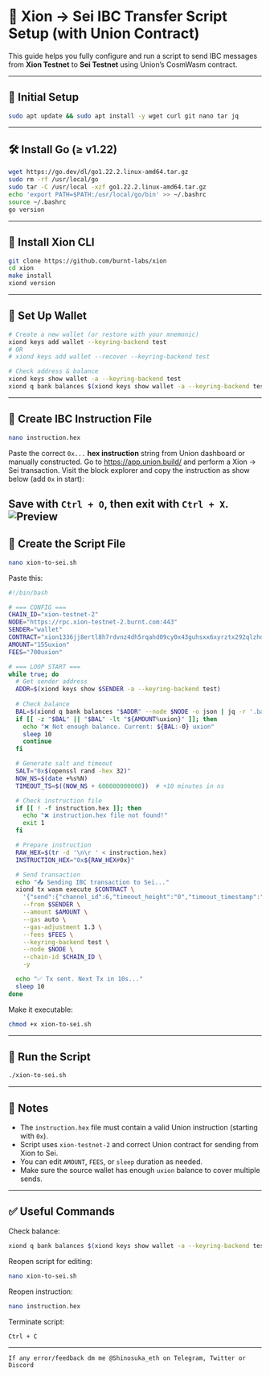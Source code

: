# 🌉 Xion → Sei IBC Transfer Script Setup (with Union Contract)

This guide helps you fully configure and run a script to send IBC messages from **Xion Testnet** to **Sei Testnet** using Union’s CosmWasm contract.

---

## 🚀 Initial Setup

```bash
sudo apt update && sudo apt install -y wget curl git nano tar jq
```

---

## 🛠 Install Go (≥ v1.22)

```bash
wget https://go.dev/dl/go1.22.2.linux-amd64.tar.gz
sudo rm -rf /usr/local/go
sudo tar -C /usr/local -xzf go1.22.2.linux-amd64.tar.gz
echo 'export PATH=$PATH:/usr/local/go/bin' >> ~/.bashrc
source ~/.bashrc
go version
```

---

## 🧪 Install Xion CLI

```bash
git clone https://github.com/burnt-labs/xion
cd xion
make install
xiond version
```

---

## 🔐 Set Up Wallet

```bash
# Create a new wallet (or restore with your mnemonic)
xiond keys add wallet --keyring-backend test
# OR
# xiond keys add wallet --recover --keyring-backend test

# Check address & balance
xiond keys show wallet -a --keyring-backend test
xiond q bank balances $(xiond keys show wallet -a --keyring-backend test) --node https://rpc.xion-testnet-2.burnt.com:443
```

---

## 🧾 Create IBC Instruction File

```bash
nano instruction.hex
```

Paste the correct `0x...` **hex instruction** string from Union dashboard or manually constructed. Go to https://app.union.build/ and perform a Xion -> Sei transaction. Visit the block explorer and copy the instruction as show below (add `0x` in start):

Save with `Ctrl + O`, then exit with `Ctrl + X`.
![Preview](./image_instruction.png)
---

## 📜 Create the Script File

```bash
nano xion-to-sei.sh
```

Paste this:

```bash
#!/bin/bash

# === CONFIG ===
CHAIN_ID="xion-testnet-2"
NODE="https://rpc.xion-testnet-2.burnt.com:443"
SENDER="wallet"
CONTRACT="xion1336jj8ertl8h7rdvnz4dh5rqahd09cy0x43guhsxx6xyrztx292qlzhdk9"
AMOUNT="155uxion"
FEES="700uxion"

# === LOOP START ===
while true; do
  # Get sender address
  ADDR=$(xiond keys show $SENDER -a --keyring-backend test)
  
  # Check balance
  BAL=$(xiond q bank balances "$ADDR" --node $NODE -o json | jq -r '.balances[] | select(.denom=="uxion") | .amount')
  if [[ -z "$BAL" || "$BAL" -lt "${AMOUNT%uxion}" ]]; then
    echo "❌ Not enough balance. Current: ${BAL:-0} uxion"
    sleep 10
    continue
  fi

  # Generate salt and timeout
  SALT="0x$(openssl rand -hex 32)"
  NOW_NS=$(date +%s%N)
  TIMEOUT_TS=$((NOW_NS + 600000000000))  # +10 minutes in ns

  # Check instruction file
  if [[ ! -f instruction.hex ]]; then
    echo "❌ instruction.hex file not found!"
    exit 1
  fi

  # Prepare instruction
  RAW_HEX=$(tr -d '\n\r ' < instruction.hex)
  INSTRUCTION_HEX="0x${RAW_HEX#0x}"

  # Send transaction
  echo "📤 Sending IBC transaction to Sei..."
  xiond tx wasm execute $CONTRACT \
    '{"send":{"channel_id":6,"timeout_height":"0","timeout_timestamp":"'"$TIMEOUT_TS"'","salt":"'"$SALT"'","instruction":"'"$INSTRUCTION_HEX"'"}}' \
    --from $SENDER \
    --amount $AMOUNT \
    --gas auto \
    --gas-adjustment 1.3 \
    --fees $FEES \
    --keyring-backend test \
    --node $NODE \
    --chain-id $CHAIN_ID \
    -y

  echo "✅ Tx sent. Next Tx in 10s..."
  sleep 10
done

```

Make it executable:

```bash
chmod +x xion-to-sei.sh
```

---

## 🚀 Run the Script

```bash
./xion-to-sei.sh
```

---

## 🧠 Notes

- The `instruction.hex` file must contain a valid Union instruction (starting with `0x`).
- Script uses `xion-testnet-2` and correct Union contract for sending from Xion to Sei.
- You can edit `AMOUNT`, `FEES`, or `sleep` duration as needed.
- Make sure the source wallet has enough `uxion` balance to cover multiple sends.

---

## ✅ Useful Commands

Check balance:

```bash
xiond q bank balances $(xiond keys show wallet -a --keyring-backend test) --node https://rpc.xion-testnet-2.burnt.com:443
```

Reopen script for editing:

```bash
nano xion-to-sei.sh
```

Reopen instruction:

```bash
nano instruction.hex
```

Terminate script:

```bash
Ctrl + C
```

---

`If any error/feedback dm me @Shinosuka_eth on Telegram, Twitter or Discord`
